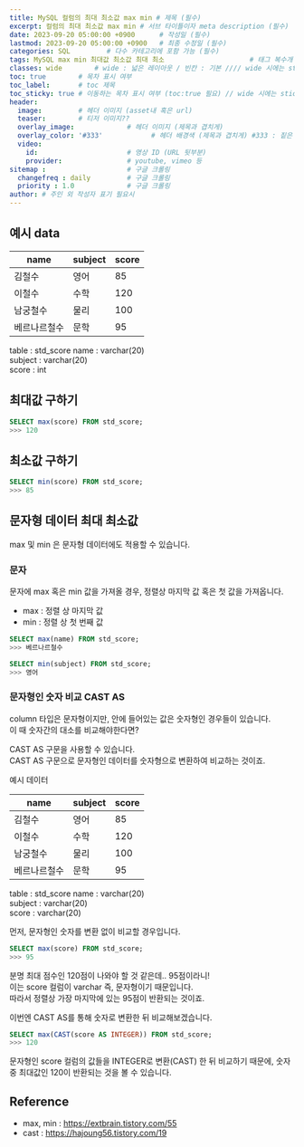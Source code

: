 ```yaml
---
title: MySQL 컬럼의 최대 최소값 max min # 제목 (필수)
excerpt: 컬럼의 최대 최소값 max min # 서브 타이틀이자 meta description (필수)
date: 2023-09-20 05:00:00 +0900      # 작성일 (필수)
lastmod: 2023-09-20 05:00:00 +0900   # 최종 수정일 (필수)
categories: SQL         # 다수 카테고리에 포함 가능 (필수)
tags: MySQL max min 최대값 최소값 최대 최소                     # 태그 복수개 가능 (필수)
classes: wide        # wide : 넓은 레이아웃 / 빈칸 : 기본 //// wide 시에는 sticky toc 불가
toc: true        # 목차 표시 여부
toc_label:       # toc 제목
toc_sticky: true # 이동하는 목차 표시 여부 (toc:true 필요) // wide 시에는 sticky toc 불가
header: 
  image:         # 헤더 이미지 (asset내 혹은 url)
  teaser:        # 티저 이미지??
  overlay_image:             # 헤더 이미지 (제목과 겹치게)
  overlay_color: '#333'            # 헤더 배경색 (제목과 겹치게) #333 : 짙은 회색 (필수)
  video:
    id:                      # 영상 ID (URL 뒷부분)
    provider:                # youtube, vimeo 등
sitemap :                    # 구글 크롤링
  changefreq : daily         # 구글 크롤링
  priority : 1.0             # 구글 크롤링
author: # 주인 외 작성자 표기 필요시
---
```

<!--postNo: 20230920_003-->

## 예시 data

|name|subject|score|
|---|---|---|
|김철수|영어|85|
|이철수|수학|120|
|남궁철수|물리|100|
|베르나르철수|문학|95|

table : std_score
name : varchar(20)  
subject : varchar(20)  
score : int  


## 최대값 구하기  

```sql
SELECT max(score) FROM std_score;
>>> 120
```

## 최소값 구하기

```sql
SELECT min(score) FROM std_score;
>>> 85
```

## 문자형 데이터 최대 최소값  

max 및 min 은 문자형 데이터에도 적용할 수 있습니다.  

### 문자  

문자에 max 혹은 min 값을 가져올 경우, 정렬상 마지막 값 혹은 첫 값을 가져옵니다.  

* max : 정렬 상 마지막 값  
* min : 정렬 상 첫 번째 값  

```sql
SELECT max(name) FROM std_score;
>>> 베르나르철수

SELECT min(subject) FROM std_score;
>>> 영어
```

### 문자형인 숫자 비교 CAST AS  

column 타입은 문자형이지만, 안에 들어있는 값은 숫자형인 경우들이 있습니다.  
이 때 숫자간의 대소를 비교해야한다면?  

CAST AS 구문을 사용할 수 있습니다.  
CAST AS 구문으로 문자형인 데이터를 숫자형으로 변환하여 비교하는 것이죠.  

예시 데이터

|name|subject|score|
|---|---|---|
|김철수|영어|85|
|이철수|수학|120|
|남궁철수|물리|100|
|베르나르철수|문학|95|

table : std_score
name : varchar(20)  
subject : varchar(20)  
score : varchar(20)  

먼저, 문자형인 숫자를 변환 없이 비교할 경우입니다.

```sql
SELECT max(score) FROM std_score;
>>> 95
```

분명 최대 점수인 120점이 나와야 할 것 같은데.. 95점이라니!  
이는 score 컬럼이 varchar 즉, 문자형이기 때문입니다.  
따라서 정렬상 가장 마지막에 있는 95점이 반환되는 것이죠.  

이번엔 CAST AS를 통해 숫자로 변환한 뒤 비교해보겠습니다.  

```sql
SELECT max(CAST(score AS INTEGER)) FROM std_score;
>>> 120
```  

문자형인 score 컬럼의 값들을 INTEGER로 변환(CAST) 한 뒤 비교하기 때문에, 숫자 중 최대값인 120이 반환되는 것을 볼 수 있습니다.  

## Reference

- max, min : https://extbrain.tistory.com/55  
- cast : https://hajoung56.tistory.com/19  